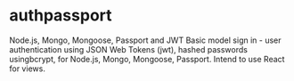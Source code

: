 # authpassport
Node.js, Mongo, Mongoose, Passport and JWT 
Basic model sign in - user authentication using JSON Web Tokens (jwt), hashed passwords usingbcrypt, for  Node.js, Mongo, Mongoose, Passport. Intend to use React for views.
